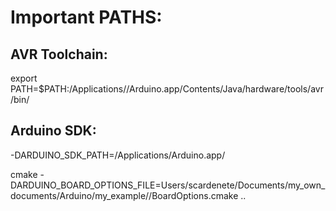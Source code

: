 # Important PATHS:

## AVR Toolchain:
export PATH=$PATH:/Applications//Arduino.app/Contents/Java/hardware/tools/avr/bin/

## Arduino SDK:
-DARDUINO_SDK_PATH=/Applications/Arduino.app/


cmake -DARDUINO_BOARD_OPTIONS_FILE=Users/scardenete/Documents/my_own_documents/Arduino/my_example//BoardOptions.cmake ..